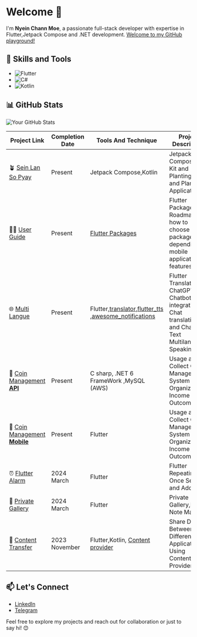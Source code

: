 # Welcome 👋

I'm **Nyein Chann Moe**, a passionate full-stack developer with expertise in Flutter,Jetpack Compose and .NET development. [Welcome to my GitHub playground!](https://github.com/InnwaCommunity)

## 🚀 Skills and Tools

- ![Flutter](https://img.shields.io/badge/Flutter-0078D6?style=for-the-badge&logo=flutter&logoColor=white)
- ![C#](https://img.shields.io/badge/C%23-239120?style=for-the-badge&logo=c-sharp&logoColor=white)
- ![Kotlin](https://img.shields.io/badge/Kotlin-0095D5?style=for-the-badge&logo=kotlin&logoColor=white)


## 📊 GitHub Stats

![Your GitHub Stats](https://github-readme-stats.vercel.app/api?username=nyeinchann2001&show_icons=true&hide=contribs,prs&theme=radical)

| Project Link | Completion Date | Tools And Technique | Project Description | 
|---|---|---|---|
| 🪴 [Sein Lan So Pyay](https://github.com/InnwaCommunity/sein_len_so_pyay) | Present  |Jetpack Compose,Kotlin |Jetpack Compose UI Kit and Planting Tree and Plants Application UI |
| 🧞‍♂️ [User Guide](https://github.com/InnwaCommunity/flutter-packages-roadmap) | Present  |[Flutter Packages](https://pub.dev/) |Flutter Packages Roadmap and how to choose packages depending on mobile application features. |
| 🌐 [Multi Langue](https://github.com/InnwaCommunity/Multi-Langua) | Present | Flutter,[translator](https://pub.dev/packages/translator),[flutter_tts](https://pub.dev/packages/flutter_tts) ,[awesome_notifications](https://pub.dev/packages/awesome_notifications) | Flutter Translator, ChatGPT Chatbot integration, Chat translation, and Chat and Text Multilanguage Speaking. |
| 🏦 [Coin Management **API**](https://github.com/InnwaCommunity/Doenet-API) | Present | C sharp, .NET 6 FrameWork ,MySQL (AWS) | Usage and Collect Coin Management System of Organization Income and Outcome. |
| 🏦 [Coin Management **Mobile**](https://github.com/InnwaCommunity/Doenet-Mobile) | Present | Flutter | Usage and Collect Coin Management System of Organization Income and Outcome. |
| ⏰ [Flutter Alarm](https://github.com/InnwaCommunity/flutter-alarm.git) | 2024 March  | Flutter | Flutter Repeating or Once Settings and Add Song |
| 📸 [Private Gallery](https://github.com/nyeinchann2001/Private-Gallery-And-Book-Maker) | 2024 March  | Flutter | Private Gallery,Daily Note Maker |
| 📲 [Content Transfer](https://github.com/InnwaCommunity/share-data-using-content-provider) | 2023 November  | Flutter,Kotlin, [Content provider](https://developer.android.com/guide/topics/providers/content-providers) |Share Data Between Different Applications Using Content Provider. |


## 📫 Let's Connect

- [LinkedIn](https://www.linkedin.com/in/nyein-chann-m-366928273)
- [Telegram](https://t.me/nyeinchannmoe)

Feel free to explore my projects and reach out for collaboration or just to say hi! 😊



<!--
**nyeinchann2001/nyeinchann2001** is a ✨ _special_ ✨ repository because its `README.md` (this file) appears on your GitHub profile.

Here are some ideas to get you started:

- 🔭 I’m currently working on ...
- 🌱 I’m currently learning ...
- 👯 I’m looking to collaborate on ...
- 🤔 I’m looking for help with ...
- 💬 Ask me about ...
- 📫 How to reach me: ...
- 😄 Pronouns: ...
- ⚡ Fun fact: ...
-->
